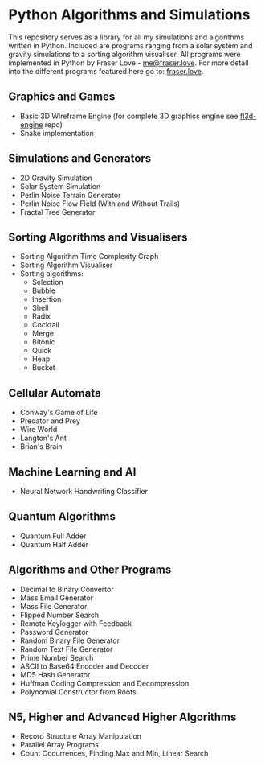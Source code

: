 # Python Algorithms and Simulations
This repository serves as a library for all my simulations and algorithms written in Python. Included are programs ranging from a solar system and gravity simulations to a sorting algorithm visualiser. 
All programs were implemented in Python by Fraser Love - me@fraser.love. For more detail into the different programs featured here go to: [fraser.love](https://fraser.love).

## Graphics and Games
  - Basic 3D Wireframe Engine (for complete 3D graphics engine see [fl3d-engine](https://github.com/fraserlove/fl3d-engine) repo)
  - Snake implementation

## Simulations and Generators
  - 2D Gravity Simulation
  - Solar System Simulation
  - Perlin Noise Terrain Generator
  - Perlin Noise Flow Field (With and Without Trails)
  - Fractal Tree Generator

## Sorting Algorithms and Visualisers
  - Sorting Algorithm Time Complexity Graph
  - Sorting Algorithm Visualiser
  - Sorting algorithms:
    - Selection
    - Bubble
    - Insertion
    - Shell
    - Radix
    - Cocktail
    - Merge
    - Bitonic
    - Quick
    - Heap
    - Bucket
   
## Cellular Automata
  - Conway's Game of Life
  - Predator and Prey
  - Wire World
  - Langton's Ant
  - Brian's Brain
  
## Machine Learning and AI
  - Neural Network Handwriting Classifier
  
 ## Quantum Algorithms
  - Quantum Full Adder
  - Quantum Half Adder
  
## Algorithms and Other Programs
  - Decimal to Binary Convertor
  - Mass Email Generator
  - Mass File Generator
  - Flipped Number Search
  - Remote Keylogger with Feedback
  - Password Generator
  - Random Binary File Generator
  - Random Text File Generator
  - Prime Number Search
  - ASCII to Base64 Encoder and Decoder
  - MD5 Hash Generator
  - Huffman Coding Compression and Decompression
  - Polynomial Constructor from Roots

## N5, Higher and Advanced Higher Algorithms
  - Record Structure Array Manipulation
  - Parallel Array Programs
  - Count Occurrences, Finding Max and Min, Linear Search
